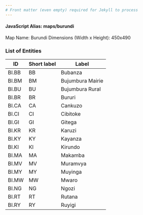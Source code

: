 ```yaml
---
# Front matter (even empty) required for Jekyll to process
---
```


#### JavaScript Alias: maps/burundi

Map Name: Burundi
Dimensions (Width x Height): 450x490





### List of Entities

ID | Short label | Label
---|---|---|
BI.BB|BB|Bubanza
BI.BM|BM|Bujumbura Mairie
BI.BU|BU|Bujumbura Rural
BI.BR|BR|Bururi
BI.CA|CA|Cankuzo
BI.CI|CI|Cibitoke
BI.GI|GI|Gitega
BI.KR|KR|Karuzi
BI.KY|KY|Kayanza
BI.KI|KI|Kirundo
BI.MA|MA|Makamba
BI.MV|MV|Muramvya
BI.MY|MY|Muyinga
BI.MW|MW|Mwaro
BI.NG|NG|Ngozi
BI.RT|RT|Rutana
BI.RY|RY|Ruyigi

